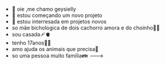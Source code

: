 - 👋 oie ,me chamo geysielly 
- 👀 estou começando um novo projeto
- 🌱 estou interresada em projetos novos
- so mãe bichologica de dois cachorro amora e do choinho💙🐶
- sou casada🩹🫀
- tenho 17anos😵‍💫
- amo ajuda os animais que precisa🐶
- so uma pessoa muito familia👪
--->
